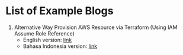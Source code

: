 # List of Example Blogs

1. Alternative Way Provision AWS Resource via Terraform (Using IAM Assume Role Reference)
    - English version: [link](https://dev.to/aws-builders/alternative-way-provision-aws-resource-via-terraform-using-iam-assume-role-reference-4lni)
    - Bahasa Indonesia version: [link](http://blog.ludesdeveloper.com/2023/02/27/cara-alternatif-provision-aws-resource-via-terraform-menggunakan-referensi-iam-assume-role/)

